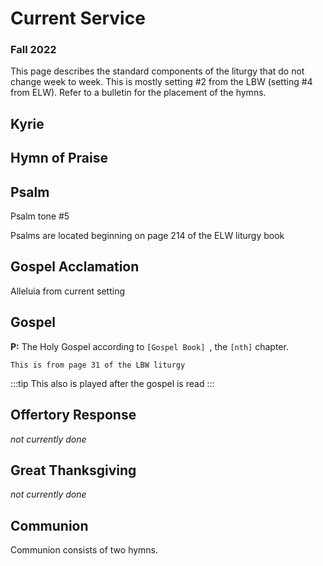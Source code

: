 
<script setup>
import VexFlow from './components/VexFlow.vue'
</script>

# Current Service

### Fall 2022

This page describes the standard components of the liturgy that do not change week to week.  This is mostly setting #2 from the LBW (setting #4 from ELW). Refer to a bulletin for the placement of the hymns.
<!--
We are using *Setting 10* from [*ELW*](sources.md#elw), but the Great Thanksgiving is from [*Now The Feast*](sources.md#now-the-feast).  The Lamb of God is from ELW setting 3.
-->

## Kyrie

<VexFlow :score-id="5" :system-width="720" />

<!--
From [*ELW #4*](sources.html#elw)
-->

<!--
::: tip
This has not been used
:::
-->

## Hymn of Praise

<VexFlow :score-id="7" :system-width="720" />



## Psalm

<!-- NEED TO PUT THIS IN liturgy.json
<VexFlow :measures="[{key: 'D', notes : [
    { key: 'a/4', duration : '1/2', stem: 'hide'},
    { key: 'f/4', duration : 'q', stem: 'hide'},
    { key: 'a/4', duration : 'q', stem: 'hide'},
    { key: 'b/4', duration : 'h', stem: 'hide'}
    ]},
    {
    notes : [
    { key: 'g/4', duration : '1/2', stem: 'hide'},
    { key: 'e/4', duration : 'q', stem: 'hide'},
    { key: 'g/4', duration : 'q', stem: 'hide'},
    { key: 'a/4', duration : 'h', stem: 'hide'},
] }]"
:system-width="700"
/>
-->

<!--
<VexFlow :measures="[{key: 'Bb', notes : [
    { key: 'b/4', duration : '1/2', stem: 'hide'},
    { key: 'g/4', duration : 'q', stem: 'hide'},
    { key: 'e/4', duration : 'q', stem: 'hide'},
    { key: 'f/4', duration : 'h', stem: 'hide'}
    ]},
    {
    notes : [
    { key: 'g/4', duration : '1/2', stem: 'hide'},
    { key: 'e/4', duration : 'q', stem: 'hide'},
    { key: 'f/4', duration : 'q', stem: 'hide'},
    { key: 'e/4', duration : 'h', stem: 'hide'},
] }]"
:system-width="700"
/>
-->
<!--
<VexFlow :measures="[{key: 'D', notes : [
    { key: 'a/4', duration : '1/2', stem: 'hide'},
    { key: 'd/4', duration : 'q', stem: 'hide'},
    { key: 'e/4', duration : 'q', stem: 'hide'},
    { key: 'f/4', duration : 'h', stem: 'hide'}
    ]},
    {
    notes : [
    { key: 'g/4', duration : '1/2', stem: 'hide'},
    { key: 'f/4', duration : 'q', stem: 'hide'},
    { key: 'g/4', duration : 'q', stem: 'hide'},
    { key: 'e/4', duration : 'h', stem: 'hide'},
] }]"
:system-width="750"
/>
-->
Psalm tone #5

<VexFlow :score-id="17" :system-width="720" />


Psalms are located beginning on page 214 of the ELW liturgy book

## Gospel Acclamation

Alleluia from current setting

## Gospel

**P:**  The Holy Gospel according to ```[Gospel Book] ```, the ```[nth]``` chapter.


<VexFlow :measures="[{key: 'D', notes : [
    { key: 'f/4', duration : 'q', stem: 'hide'},
    { key: 'g/4', duration : 'q', stem: 'hide'}
    ]}, { notes : [
    { key: 'a/4', duration : 'h', text: 'Glo -'},
    { key: 'b/4', duration : 'q', text: 'ry'},
    { key: 'a/4', duration : 'q', text: 'to'},
    { key: 'd/5', duration : 'q', text: 'you,'},
    { key: 'c/5', duration : 'q', text: ''},
    { key: 'b/4', duration : 'h', text: 'O'},
    { key: 'a/4', duration : 'h', text: 'Lord.'}
], ties : [[3,4]] }]"
:system-width="700"
/>

```This is from page 31 of the LBW liturgy```


:::tip
This also is played after the gospel is read
:::

## Offertory Response

*not currently done*


## Great Thanksgiving

*not currently done*
<!--
<VexFlow :score-id="9" :system-width="700" />
-->
<!--
```This is from ``` [*Now The Feast*](sources.html#now-the-feast)
-->

<!--
## Holy, Holy, Holy

<VexFlow :score-id="12" :system-width="700" />
-->

## Communion

<VexFlow :score-id="18" :system-width="720" />

<!--
```This is from setting 3, page ? of the ELW liturgy```
-->

Communion consists of two hymns.